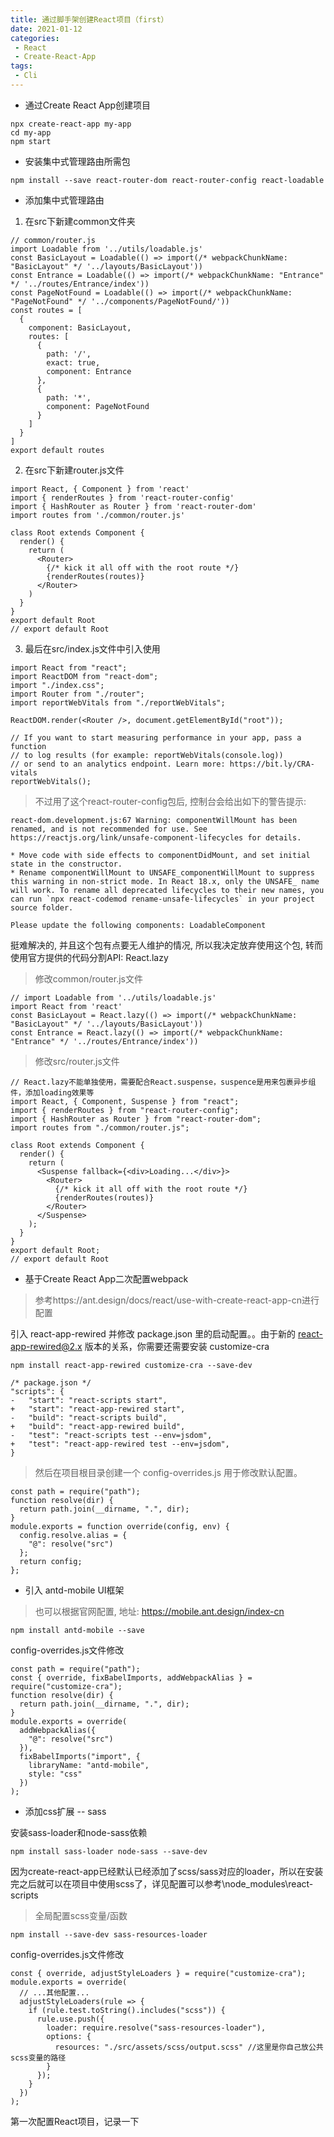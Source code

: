 ```yaml
---
title: 通过脚手架创建React项目（first）
date: 2021-01-12
categories:
 - React
 - Create-React-App
tags:
 - Cli
---
```


 - 通过Create React App创建项目  
 

```
npx create-react-app my-app
cd my-app
npm start
```

- 安装集中式管理路由所需包


```
npm install --save react-router-dom react-router-config react-loadable
```

- 添加集中式管理路由

1. 在src下新建common文件夹
```
// common/router.js
import Loadable from '../utils/loadable.js'
const BasicLayout = Loadable(() => import(/* webpackChunkName: "BasicLayout" */ '../layouts/BasicLayout'))
const Entrance = Loadable(() => import(/* webpackChunkName: "Entrance" */ '../routes/Entrance/index'))
const PageNotFound = Loadable(() => import(/* webpackChunkName: "PageNotFound" */ '../components/PageNotFound/'))
const routes = [
  {
    component: BasicLayout,
    routes: [
      {
        path: '/',
        exact: true,
        component: Entrance
      },
      {
        path: '*',
        component: PageNotFound
      }
    ]
  }
]
export default routes
```
2. 在src下新建router.js文件

```
import React, { Component } from 'react'
import { renderRoutes } from 'react-router-config'
import { HashRouter as Router } from 'react-router-dom'
import routes from './common/router.js'

class Root extends Component {
  render() {
    return (
      <Router>
        {/* kick it all off with the root route */}
        {renderRoutes(routes)}
      </Router>
    )
  }
}
export default Root
// export default Root
```
3. 最后在src/index.js文件中引入使用

```
import React from "react";
import ReactDOM from "react-dom";
import "./index.css";
import Router from "./router";
import reportWebVitals from "./reportWebVitals";

ReactDOM.render(<Router />, document.getElementById("root"));

// If you want to start measuring performance in your app, pass a function
// to log results (for example: reportWebVitals(console.log))
// or send to an analytics endpoint. Learn more: https://bit.ly/CRA-vitals
reportWebVitals();
```
> 不过用了这个react-router-config包后, 控制台会给出如下的警告提示: 

```
react-dom.development.js:67 Warning: componentWillMount has been renamed, and is not recommended for use. See https://reactjs.org/link/unsafe-component-lifecycles for details.

* Move code with side effects to componentDidMount, and set initial state in the constructor.
* Rename componentWillMount to UNSAFE_componentWillMount to suppress this warning in non-strict mode. In React 18.x, only the UNSAFE_ name will work. To rename all deprecated lifecycles to their new names, you can run `npx react-codemod rename-unsafe-lifecycles` in your project source folder.

Please update the following components: LoadableComponent
```
挺难解决的, 并且这个包有点要无人维护的情况, 所以我决定放弃使用这个包, 转而使用官方提供的代码分割API: React.lazy

> 修改common/router.js文件

```
// import Loadable from '../utils/loadable.js'
import React from 'react'
const BasicLayout = React.lazy(() => import(/* webpackChunkName: "BasicLayout" */ '../layouts/BasicLayout'))
const Entrance = React.lazy(() => import(/* webpackChunkName: "Entrance" */ '../routes/Entrance/index'))
```
> 修改src/router.js文件

```
// React.lazy不能单独使用，需要配合React.suspense，suspence是用来包裹异步组件，添加loading效果等
import React, { Component, Suspense } from "react";
import { renderRoutes } from "react-router-config";
import { HashRouter as Router } from "react-router-dom";
import routes from "./common/router.js";

class Root extends Component {
  render() {
    return (
      <Suspense fallback={<div>Loading...</div>}>
        <Router>
          {/* kick it all off with the root route */}
          {renderRoutes(routes)}
        </Router>
      </Suspense>
    );
  }
}
export default Root;
// export default Root
```

- 基于Create React App二次配置webpack
> 参考https://ant.design/docs/react/use-with-create-react-app-cn进行配置

引入 react-app-rewired 并修改 package.json 里的启动配置。。由于新的 react-app-rewired@2.x 版本的关系，你需要还需要安装 customize-cra

```
npm install react-app-rewired customize-cra --save-dev
```

```
/* package.json */
"scripts": {
-   "start": "react-scripts start",
+   "start": "react-app-rewired start",
-   "build": "react-scripts build",
+   "build": "react-app-rewired build",
-   "test": "react-scripts test --env=jsdom",
+   "test": "react-app-rewired test --env=jsdom",
}
```

> 然后在项目根目录创建一个 config-overrides.js 用于修改默认配置。

```
const path = require("path");
function resolve(dir) {
  return path.join(__dirname, ".", dir);
}
module.exports = function override(config, env) {
  config.resolve.alias = {
    "@": resolve("src")
  };
  return config;
};
```

- 引入 antd-mobile UI框架

> 也可以根据官网配置, 地址: https://mobile.ant.design/index-cn


```
npm install antd-mobile --save
```
config-overrides.js文件修改

```
const path = require("path");
const { override, fixBabelImports, addWebpackAlias } = require("customize-cra");
function resolve(dir) {
  return path.join(__dirname, ".", dir);
}
module.exports = override(
  addWebpackAlias({
    "@": resolve("src")
  }),
  fixBabelImports("import", {
    libraryName: "antd-mobile",
    style: "css"
  })
);
```

- 添加css扩展 -- sass

安装sass-loader和node-sass依赖

```
npm install sass-loader node-sass --save-dev
```

因为create-react-app已经默认已经添加了scss/sass对应的loader，所以在安装完之后就可以在项目中使用scss了，详见配置可以参考\node_modules\react-scripts

> 全局配置scss变量/函数


```
npm install --save-dev sass-resources-loader
```

config-overrides.js文件修改

```
const { override, adjustStyleLoaders } = require("customize-cra");
module.exports = override(
  // ...其他配置...
  adjustStyleLoaders(rule => {
    if (rule.test.toString().includes("scss")) {
      rule.use.push({
        loader: require.resolve("sass-resources-loader"),
        options: {
          resources: "./src/assets/scss/output.scss" //这里是你自己放公共scss变量的路径
        }
      });
    }
  })
);
```


第一次配置React项目，记录一下

